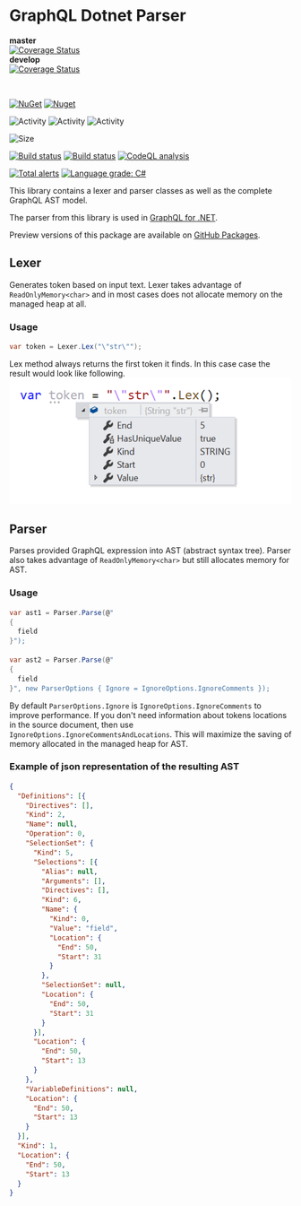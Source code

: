 # GraphQL Dotnet Parser

**master**<br/>[![Coverage Status](https://coveralls.io/repos/github/graphql-dotnet/parser/badge.svg?branch=master)](https://coveralls.io/github/graphql-dotnet/parser?branch=master)<br/>
**develop**<br/>[![Coverage Status](https://coveralls.io/repos/github/graphql-dotnet/parser/badge.svg?branch=develop)](https://coveralls.io/github/graphql-dotnet/parser?branch=develop)<br/>

<br/>

[![NuGet](https://img.shields.io/nuget/v/GraphQL-Parser.svg)](https://www.nuget.org/packages/GraphQL-Parser)
[![Nuget](https://img.shields.io/nuget/dt/GraphQL-Parser)](https://www.nuget.org/packages/GraphQL-Parser)

![Activity](https://img.shields.io/github/commit-activity/w/graphql-dotnet/parser)
![Activity](https://img.shields.io/github/commit-activity/m/graphql-dotnet/parser)
![Activity](https://img.shields.io/github/commit-activity/y/graphql-dotnet/parser)

![Size](https://img.shields.io/github/repo-size/graphql-dotnet/parser)

[![Build status](https://github.com/graphql-dotnet/parser/workflows/Publish%20preview%20to%20GitHub%20registry/badge.svg)](https://github.com/graphql-dotnet/parser/actions)
[![Build status](https://github.com/graphql-dotnet/parser/workflows/Publish%20release%20to%20Nuget%20registry/badge.svg)](https://github.com/graphql-dotnet/parser/actions)
[![CodeQL analysis](https://github.com/graphql-dotnet/parser/workflows/CodeQL%20analysis/badge.svg)](https://github.com/graphql-dotnet/parser/actions?query=workflow%3A%22%22CodeQL+analysis%22%22)

[![Total alerts](https://img.shields.io/lgtm/alerts/g/graphql-dotnet/parser.svg?logo=lgtm&logoWidth=18)](https://lgtm.com/projects/g/graphql-dotnet/parser/alerts/)
[![Language grade: C#](https://img.shields.io/lgtm/grade/csharp/g/graphql-dotnet/parser.svg?logo=lgtm&logoWidth=18)](https://lgtm.com/projects/g/graphql-dotnet/parser/context:csharp)

This library contains a lexer and parser classes as well as the complete GraphQL AST model.

The parser from this library is used in [GraphQL for .NET](https://github.com/graphql-dotnet/graphql-dotnet).

Preview versions of this package are available on [GitHub Packages](https://github.com/orgs/graphql-dotnet/packages?repo_name=parser).

## Lexer

Generates token based on input text. Lexer takes advantage of `ReadOnlyMemory<char>` and in most cases
does not allocate memory on the managed heap at all.

### Usage

```c#
var token = Lexer.Lex("\"str\"");
```

Lex method always returns the first token it finds. In this case case the result would look like following.
![lexer example](assets/lexer-example.png)

## Parser

Parses provided GraphQL expression into AST (abstract syntax tree). Parser also takes advantage of
`ReadOnlyMemory<char>` but still allocates memory for AST.

### Usage

```c#
var ast1 = Parser.Parse(@"
{
  field
}");

var ast2 = Parser.Parse(@"
{
  field
}", new ParserOptions { Ignore = IgnoreOptions.IgnoreComments });
```

By default `ParserOptions.Ignore` is `IgnoreOptions.IgnoreComments` to improve performance.
If you don't need information about tokens locations in the source document, then use `IgnoreOptions.IgnoreCommentsAndLocations`.
This will maximize the saving of memory allocated in the managed heap for AST.

### Example of json representation of the resulting AST

```json
{
  "Definitions": [{
    "Directives": [],
    "Kind": 2,
    "Name": null,
    "Operation": 0,
    "SelectionSet": {
      "Kind": 5,
      "Selections": [{
        "Alias": null,
        "Arguments": [],
        "Directives": [],
        "Kind": 6,
        "Name": {
          "Kind": 0,
          "Value": "field",
          "Location": {
            "End": 50,
            "Start": 31
          }
        },
        "SelectionSet": null,
        "Location": {
          "End": 50,
          "Start": 31
        }
      }],
      "Location": {
        "End": 50,
        "Start": 13
      }
    },
    "VariableDefinitions": null,
    "Location": {
      "End": 50,
      "Start": 13
    }
  }],
  "Kind": 1,
  "Location": {
    "End": 50,
    "Start": 13
  }
}
```
